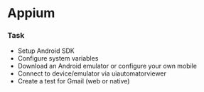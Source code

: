 # Appium

### Task

- Setup Android SDK
- Configure system variables
- Download an Android emulator or configure your own mobile
- Connect to device/emulator via uiautomatorviewer
- Create a test for Gmail (web or native)  
